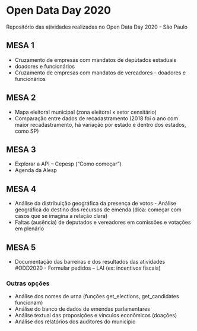 # Open Data Day 2020
Repositório das atividades realizadas no Open Data Day 2020 - São Paulo

 
## MESA 1
- Cruzamento de empresas com mandatos de deputados estaduais   
- doadores e funcionários
- Cruzamento de empresas com mandatos de vereadores
                - doadores e funcionários                

## MESA 2
- Mapa eleitoral municipal (zona eleitoral x setor censitário)
- Comparação entre dados de recadastramento (2018 foi o ano com maior recadastramento, há variação por estado e dentro dos estados, como SP)

## MESA 3
- Explorar a API – Cepesp (“Como começar”) 
- Agenda da Alesp

## MESA 4
- Análise da distribuição geográfica da presença de votos
                - Análise geográfica do destino dos recursos de emenda (dica: começar com casos que se imagina a relação clara)
- Faltas (ausência) de deputados e vereadores em comissões e votações em plenário

## MESA 5
- Documentação das barreiras e dos resultados das atividades #ODD2020
                - Formular pedidos – LAI (ex: incentivos fiscais)
                
### Outras opções
- Análise dos nomes de urna (funções get_elections, get_candidates funcionam)
- Análise do banco de dados de emendas parlamentares
- Análise textual das proposições e vínculos econômicos (doações)
- Análise dos relatórios dos auditores do município 

